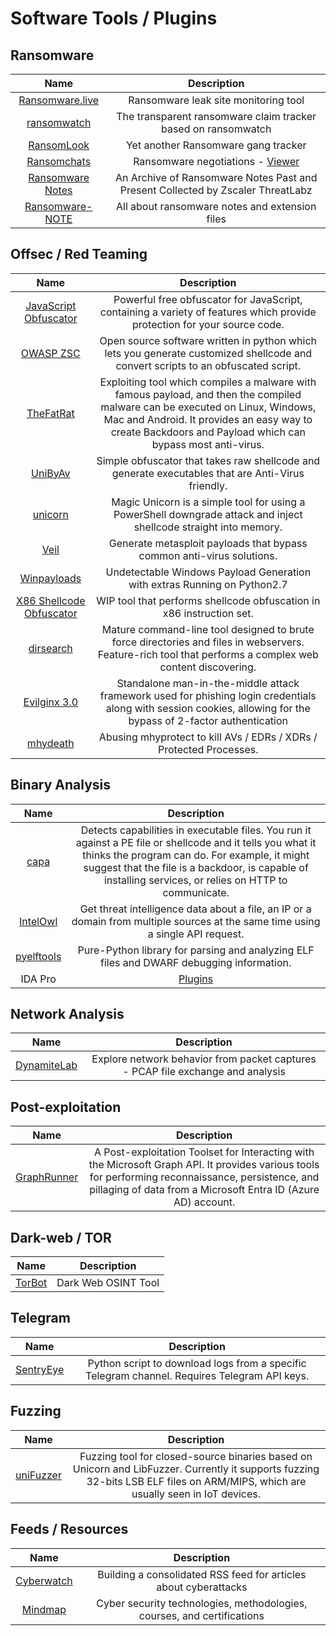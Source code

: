# Software Tools / Plugins

## Ransomware
|  Name   |   Description  |
|:-:|:-:|
|[Ransomware.live](https://github.com/maurosoria/dirsearch)| Ransomware leak site monitoring tool|
|[ransomwatch](https://github.com/joshhighet/ransomwatch)| The transparent ransomware claim tracker based on ransomwatch|
|[RansomLook](https://github.com/RansomLook/RansomLook)| Yet another Ransomware gang tracker|
|[Ransomchats](https://github.com/Casualtek/Ransomchats)| Ransomware negotiations - [Viewer](https://ransomch.at/)|
|[Ransomware Notes](https://github.com/threatlabz/ransomware_notes)| An Archive of Ransomware Notes Past and Present Collected by Zscaler ThreatLabz|
|[Ransomware-NOTE](https://github.com/eshlomo1/Ransomware-NOTE)| All about ransomware notes and extension files|

## Offsec / Red Teaming
|  Name   |   Description  |
|:-:|:-:|
|[JavaScript Obfuscator](https://github.com/javascript-obfuscator/javascript-obfuscator)| Powerful free obfuscator for JavaScript, containing a variety of features which provide protection for your source code.|
|[OWASP ZSC](https://github.com/OWASP/ZSC)| Open source software written in python which lets you generate customized shellcode and convert scripts to an obfuscated script.|
|[TheFatRat](https://github.com/Screetsec/TheFatRat)| Exploiting tool which compiles a malware with famous payload, and then the compiled malware can be executed on Linux, Windows, Mac and Android. It provides an easy way to create Backdoors and Payload which can bypass most anti-virus.|
|[UniByAv](https://github.com/Mr-Un1k0d3r/UniByAv)| Simple obfuscator that takes raw shellcode and generate executables that are Anti-Virus friendly.|
|[unicorn](https://github.com/trustedsec/unicorn)| Magic Unicorn is a simple tool for using a PowerShell downgrade attack and inject shellcode straight into memory.|
|[Veil](https://github.com/Veil-Framework/Veil)| Generate metasploit payloads that bypass common anti-virus solutions.|
|[Winpayloads](https://github.com/nccgroup/Winpayloads)| Undetectable Windows Payload Generation with extras Running on Python2.7|
|[X86 Shellcode Obfuscator](https://github.com/kgretzky/python-x86-obfuscator)| WIP tool that performs shellcode obfuscation in x86 instruction set.|
|[dirsearch](https://github.com/maurosoria/dirsearch)| Mature command-line tool designed to brute force directories and files in webservers. Feature-rich tool that performs a complex web content discovering.|
|[Evilginx 3.0](https://github.com/kgretzky/evilginx2)| Standalone man-in-the-middle attack framework used for phishing login credentials along with session cookies, allowing for the bypass of 2-factor authentication|
|[mhydeath](https://github.com/zer0condition/mhydeath)| Abusing mhyprotect to kill AVs / EDRs / XDRs / Protected Processes. |

## Binary Analysis
|   Name   |   Description  |
|:-:|:-:|
|[capa](https://github.com/fireeye/capa)|Detects capabilities in executable files. You run it against a PE file or shellcode and it tells you what it thinks the program can do. For example, it might suggest that the file is a backdoor, is capable of installing services, or relies on HTTP to communicate.|
|[IntelOwl](https://github.com/intelowlproject/IntelOwl)|Get threat intelligence data about a file, an IP or a domain from multiple sources at the same time using a single API request.|
|[pyelftools](https://github.com/eliben/pyelftools)|Pure-Python library for parsing and analyzing ELF files and DWARF debugging information.|
|IDA Pro| [Plugins](https://github.com/onethawt/idaplugins-list)|

## Network Analysis
|  Name   |   Description  |
|:-:|:-:|
|[DynamiteLab](https://github.com/maurosoria/dirsearch)| Explore network behavior from packet captures - PCAP file exchange and analysis|

## Post-exploitation
|  Name   |   Description  |
|:-:|:-:|
|[GraphRunner](https://github.com/dafthack/GraphRunner)| A Post-exploitation Toolset for Interacting with the Microsoft Graph API. It provides various tools for performing reconnaissance, persistence, and pillaging of data from a Microsoft Entra ID (Azure AD) account.|

## Dark-web / TOR
|  Name   |   Description  |
|:-:|:-:|
|[TorBot](https://github.com/DedSecInside/TorBot)| Dark Web OSINT Tool |

## Telegram
|  Name   |   Description  |
|:-:|:-:|
|[SentryEye](https://github.com/DedSecInside/TorBot)| Python script to download logs from a specific Telegram channel. Requires Telegram API keys. |

## Fuzzing
|  Name   |   Description  |
|:-:|:-:|
|[uniFuzzer](https://github.com/PAGalaxyLab/uniFuzzer)| Fuzzing tool for closed-source binaries based on Unicorn and LibFuzzer. Currently it supports fuzzing 32-bits LSB ELF files on ARM/MIPS, which are usually seen in IoT devices.|

## Feeds / Resources
|  Name   |   Description  |
|:-:|:-:|
|[Cyberwatch](https://github.com/Casualtek/Cyberwatch/)| Building a consolidated RSS feed for articles about cyberattacks|
|[Mindmap](https://github.com/Ignitetechnologies/Mindmap)| Cyber security technologies, methodologies, courses, and certifications|
